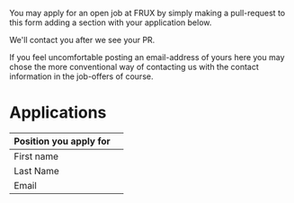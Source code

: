 You may apply for an open job at FRUX by simply making a pull-request to this form adding a section with your application below.

We'll contact you after we see your PR.

If you feel uncomfortable posting an email-address of yours here you may chose the more conventional way of contacting us with the contact information in the job-offers of course.

# Applications

| Position you apply for |      |
| ---------------------- | ---- |
| First name             |      |
| Last Name              |      |
| Email                  |      |

